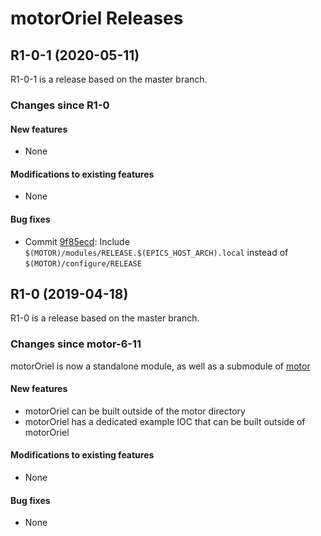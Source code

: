 # motorOriel Releases

## __R1-0-1 (2020-05-11)__
R1-0-1 is a release based on the master branch.  

### Changes since R1-0

#### New features
* None

#### Modifications to existing features
* None

#### Bug fixes
* Commit [9f85ecd](https://github.com/epics-motor/motorOriel/commit/9f85ecde56ce9e8758efba1e0175ef498c4bcaa7): Include ``$(MOTOR)/modules/RELEASE.$(EPICS_HOST_ARCH).local`` instead of ``$(MOTOR)/configure/RELEASE``

## __R1-0 (2019-04-18)__
R1-0 is a release based on the master branch.  

### Changes since motor-6-11

motorOriel is now a standalone module, as well as a submodule of [motor](https://github.com/epics-modules/motor)

#### New features
* motorOriel can be built outside of the motor directory
* motorOriel has a dedicated example IOC that can be built outside of motorOriel

#### Modifications to existing features
* None

#### Bug fixes
* None
